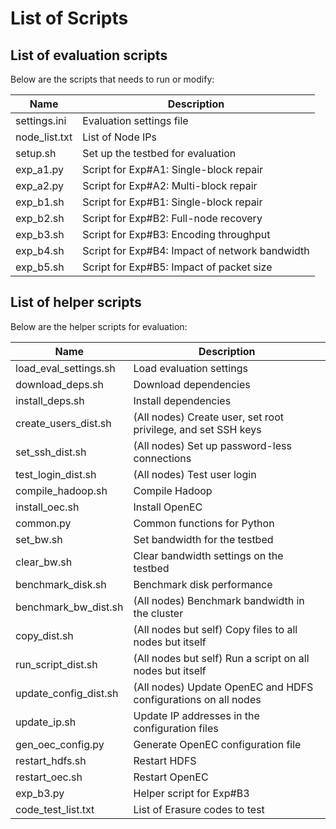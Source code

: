 # List of Scripts

## List of evaluation scripts

Below are the scripts that needs to run or modify:

| Name | Description |
| ------ | ------ |
| settings.ini | Evaluation settings file |
| node_list.txt | List of Node IPs |
| setup.sh | Set up the testbed for evaluation |
| exp_a1.py | Script for Exp#A1: Single-block repair |
| exp_a2.py | Script for Exp#A2: Multi-block repair |
| exp_b1.sh | Script for Exp#B1: Single-block repair |
| exp_b2.sh | Script for Exp#B2: Full-node recovery |
| exp_b3.sh | Script for Exp#B3: Encoding throughput |
| exp_b4.sh | Script for Exp#B4: Impact of network bandwidth |
| exp_b5.sh | Script for Exp#B5: Impact of packet size |

## List of helper scripts

Below are the helper scripts for evaluation:

| Name | Description |
| ------ | ------ |
| load_eval_settings.sh | Load evaluation settings |
| download_deps.sh | Download dependencies |
| install_deps.sh | Install dependencies |
| create_users_dist.sh | (All nodes) Create user, set root privilege, and set SSH keys |
| set_ssh_dist.sh | (All nodes) Set up password-less connections |
| test_login_dist.sh | (All nodes) Test user login |
| compile_hadoop.sh | Compile Hadoop |
| install_oec.sh | Install OpenEC |
| common.py | Common functions for Python |
| set_bw.sh | Set bandwidth for the testbed |
| clear_bw.sh | Clear bandwidth settings on the testbed |
| benchmark_disk.sh | Benchmark disk performance |
| benchmark_bw_dist.sh | (All nodes) Benchmark bandwidth in the cluster |
| copy_dist.sh | (All nodes but self) Copy files to all nodes but itself |
| run_script_dist.sh | (All nodes but self) Run a script on all nodes but itself |
| update_config_dist.sh | (All nodes) Update OpenEC and HDFS configurations on all nodes
| update_ip.sh | Update IP addresses in the configuration files |
| gen_oec_config.py | Generate OpenEC configuration file |
| restart_hdfs.sh | Restart HDFS |
| restart_oec.sh | Restart OpenEC |
| exp_b3.py | Helper script for Exp#B3 |
| code_test_list.txt | List of Erasure codes to test |